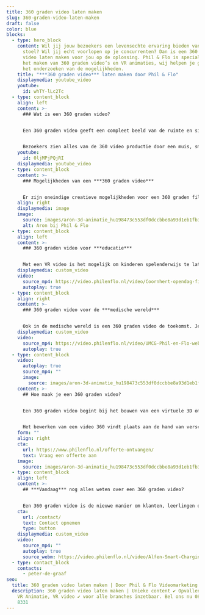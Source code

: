 ```yaml
---
title: 360 graden video laten maken
slug: 360-graden-video-laten-maken
draft: false
color: blue
blocks:
  - type: hero_block
    content: Wil jij jouw bezoekers een levensechte ervaring bieden vanuit de luie
      stoel? Wil jij echt voorlopen op je concurrenten? Dan is een 360 graden
      video laten maken voor jou op de oplossing. Phil & Flo is specialist in
      het maken van 360 graden video’s en VR animaties, wij helpen je graag met
      het onderzoeken van de mogelijkheden.
    title: "***360 graden video*** laten maken door Phil & Flo"
    displaymedia: youtube_video
    youtube:
      id: whTY-lLc2Tc
  - type: content_block
    align: left
    content: >-
      ### Wat is een 360 graden video?


      Een 360 graden video geeft een compleet beeld van de ruimte en situatie in alle richtingen. De kijker kan helemaal om zich heen kijken. Phil & Flo bouwt voor een video 360 een virtuele 3D omgeving en daar komt een virtuele camera in om een grote animatie van de film te maken. 


      Bezoekers zien alles van de 360 video productie door een muis, smartphonescherm of toetsenbord te gebruiken om het zicht door de ruimte heen te laten bewegen. Bij het dragen van een VR bril is het zelfs mogelijk om door het hoofd te bewegen in de rondte te kijken in 360 graden video’s. Zo ervaart de bezoeker het kijken naar de film als het zien in het gewone leven.
    youtube:
      id: 0ljMPjPQjRI
    displaymedia: youtube_video
  - type: content_block
    content: >-
      ### Mogelijkheden van een ***360 graden video***


      Er zijn oneindige creatieve mogelijkheden voor een 360 graden film. Om je van inspiratie te voorzien leggen we je graag wat voorbeelden uit. Heb je zelf een ander idee in gedachten? Leg het aan ons voor en wij komen graag met een voorstel. De mogelijkheden zijn oneindig.
    align: right
    displaymedia: image
    image:
      source: images/aron-3d-animatie_hu198473c553df0dccbbe8a93d1eb1fb38_183067_930x500_fill_q75_box_center.jpg
      alt: Aron bij Phil & Flo
  - type: content_block
    align: left
    content: >-
      ### 360 graden video voor ***educatie***


      Met een VR video is het mogelijk om kinderen spelenderwijs te laten leren, dit is natuurlijk altijd beter dan het lezen uit een boekje. Een 360 graden video is niet alleen geschikt voor kleine kinderen, maar ook voor de oudere student.  Een gemiddeld mens onthoudt 10% wat het hoort, 20% van wat het leest en maar liefst 90% van wat het ervaart. Dit zorgt ervoor dat een 360 graden video zeer effectief is. Wil je als school echt effectief kennis overdragen? Dan is een 360 graden video de oplossing.
    displaymedia: custom_video
    video:
      source_mp4: https://video.philenflo.nl/video/Coornhert-opendag-film2-Phil-en-Flo.mp4
      autoplay: true
  - type: content_block
    align: right
    content: >-
      ### 360 graden video voor de ***medische wereld***


      Ook in de medische wereld is een 360 graden video de toekomst. Je kan onder andere artsen beter opleiden door een VR video. Een student geneeskunde kan een operatie ontelbare keren meemaken voordat hij zelf gaat opereren. Dit zorgt voor veel minder medische fouten. Kijkoperaties kunnen worden nagebootst en door het besturen van virtuele instrumenten kan men handelingen oefenen. Voornamelijk dankzij het trainen van de oog-hand coördinatie kunnen artsen zich goed voorbereiden op een operatie.
    displaymedia: custom_video
    video:
      source_mp4: https://video.philenflo.nl/video/UMCG-Phil-en-Flo-website-source.mp4
      autoplay: true
  - type: content_block
    video:
      autoplay: true
      source_mp4: ""
      image:
        source: images/aron-3d-animatie_hu198473c553df0dccbbe8a93d1eb1fb38_183067_930x500_fill_q75_box_center.jpg
    content: >-
      ## Hoe maak je een 360 graden video?


      Een 360 graden video begint bij het bouwen van een virtuele 3D omgeving. Hierin plaatsen wij een virtuele camera om vervolgens een grote animatie van de film te maken. Er komen verschillende aspecten kijken bij het maken van een 360 video productie. Het opzetten van de omgeving en het filmen van de situatie is nog maar het begin, want het is natuurlijk ook nodig om de video te bewerken.


      Het bewerken van een video 360 vindt plaats aan de hand van verschillende technieken. Denk maar aan het bepalen van de kijkrichting, maar ook aan de toevoeging van een titel of het realiseren van audio en muziek. Met de toevoeging van dergelijke effecten is het onder meer mogelijk om bij de kijker zelfs de zintuigen te laten prikkelen. Denk maar aan een combinatie van het kijken naar de beelden, het horen van geluid en de associatie met geurbeleving. Na de bewerking van een 360 graden video is de film klaar om gezien te worden. Overigens is daarbij een extra belevingseffect aan te brengen door een VR bril op te zetten.
    form: ""
    align: right
    cta:
      url: https://www.philenflo.nl/offerte-ontvangen/
      text: Vraag een offerte aan
    image:
      source: images/aron-3d-animatie_hu198473c553df0dccbbe8a93d1eb1fb38_183067_930x500_fill_q75_box_center.jpg
  - type: content_block
    align: left
    content: >-
      ## ***Vandaag*** nog alles weten over een 360 graden video?


      Een 360 graden video is de nieuwe manier om klanten, leerlingen of partners wat te laten ervaren of meemaken. Ben je nieuwsgierig naar de mogelijkheden van een 360 graden video? Kom snel met ons in contact en kom vandaag alles nog te weten over de oneindige wereld van 360 graden video’s. Beleef bij ons in de VR Room de ervaring van Virtual Reality!
    cta:
      url: /contact/
      text: Contact opnemen
      type: button
    displaymedia: custom_video
    video:
      source_mp4: ""
      autoplay: true
      source_webm: https://video.philenflo.nl/video/Alfen-Smart-Charging-Network-Philenflo.webm
  - type: contact_block
    contacts:
      - peter-de-graaf
seo:
  title: 360 graden video laten maken | Door Phil & Flo Videomarketing
  description: 360 graden video laten maken | Unieke content ✔ Opvallend verhaal ✔
    VR Animatie, VR video ✔ voor alle branches inzetbaar. Bel ons nu 085 - 273
    8331
---
```


